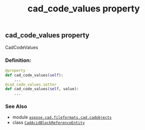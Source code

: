 ﻿---
title: cad_code_values property
second_title: Aspose.CAD for Python via .NET API References
description: 
type: docs
weight: 120
url: /python-net/aspose.cad.fileformats.cad.cadobjects/cadacidblockreferenceentity/cad_code_values/
is_root: false
---

## cad_code_values property


CadCodeValues
### Definition:
```python
@property
def cad_code_values(self):
    ...
@cad_code_values.setter
def cad_code_values(self, value):
    ...
```

### See Also
* module [`aspose.cad.fileformats.cad.cadobjects`](../../)
* class [`CadAcidBlockReferenceEntity`](/cad/python-net/aspose.cad.fileformats.cad.cadobjects/cadacidblockreferenceentity)
